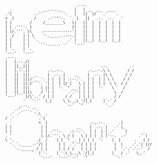 
                                                                      
                                    .---.                              
      .              __.....__     |   | __  __   ___                 
    .'|          .-''         '.   |   ||  |/  `.'   `.               
    <  |         /     .-''"'-.  `. |   ||   .-.  .-.   '              
    | |        /     /________\   \|   ||  |  |  |  |  |              
    | | .'''-. |                  ||   ||  |  |  |  |  |              
    | |/.'''. \\    .-------------'|   ||  |  |  |  |  |              
    |  /    | | \    '-.____...---.|   ||  |  |  |  |  |              
    | |     | |  `.             .' |   ||__|  |__|  |__|              
    | |     | |    `''-...... -'   '---'                              
    | '.    | '.                                                      
    '---'   '---'                                                     
    .---.                                                              
    |   |.--./|                                                        
    |   ||__|||                                .-.          .-         
    |   |.--.||        .-,.--.           .-,.--.\ \        / /         
    |   ||  |||  __    |  .-. |    __    |  .-. |\ \      / /          
    |   ||  |||/'__ '. | |  | | .:--.'.  | |  | | \ \    / /           
    |   ||  ||:/`  '. '| |  | |/ |   \ | | |  | |  \ \  / /            
    |   ||  |||     | || |  '- `" __ | | | |  '-    \ `  /             
    |   ||__|||\    / '| |      .'.''| | | |         \  /              
    '---'    |/\'..' / | |     / /   | |_| |         / /               
            '  `'-'`  |_|     \ \._,\ '/|_|     |`-' /                
          _..._                `--'  `"          '..'                 
        .-'_..._''.                                                    
      .' .'      '.\  .                                                
    / .'           .'|                                                
    . '            <  |                   .-,.--.      .|              
    | |             | |             __    |  .-. |   .' |_             
    | |             | | .'''-.   .:--.'.  | |  | | .'     |       _    
    . '             | |/.'''. \ / |   \ | | |  | |'--.  .-'     .' |   
    \ '.          .|  /    | | `" __ | | | |  '-    |  |      .   | / 
      '. `._____.-'/| |     | |  .'.''| | | |        |  |    .'.'| |// 
        `-.______ / | |     | | / /   | |_| |        |  '.'.'.'.-'  /  
                `  | '.    | '.\ \._,\ '/|_|        |   / .'   \_.'   
                    '---'   '---'`--'  `"            `'-'              
